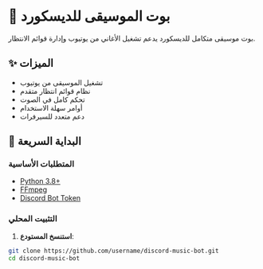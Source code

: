 # 🎵 بوت الموسيقى للديسكورد

بوت موسيقى متكامل للديسكورد يدعم تشغيل الأغاني من يوتيوب وإدارة قوائم الانتظار.

## ✨ الميزات

- تشغيل الموسيقى من يوتيوب
- نظام قوائم انتظار متقدم
- تحكم كامل في الصوت
- أوامر سهلة الاستخدام
- دعم متعدد للسيرفرات

## 🚀 البداية السريعة

### المتطلبات الأساسية
- [Python 3.8+](https://python.org)
- [FFmpeg](https://ffmpeg.org)
- [Discord Bot Token](https://discord.com/developers)

### التثبيت المحلي

1. **استنسخ المستودع**:
```bash
git clone https://github.com/username/discord-music-bot.git
cd discord-music-bot